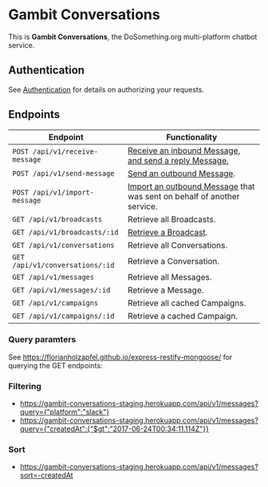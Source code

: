 # Gambit Conversations

This is __Gambit Conversations__, the DoSomething.org multi-platform chatbot service.

## Authentication
See [Authentication](authentication.md) for details on authorizing your requests.


## Endpoints

Endpoint | Functionality                                           
-------- | -------------
`POST /api/v1/receive-message` | [Receive an inbound Message, and send a reply Message.](endpoints/receive-message.md)
`POST /api/v1/send-message` | [Send an outbound Message](endpoints/send-message.md).
`POST /api/v1/import-message` | [Import an outbound Message](endpoints/import-message.md) that was sent on behalf of another service.
`GET /api/v1/broadcasts` | Retrieve all Broadcasts.
`GET /api/v1/broadcasts/:id` | [Retrieve a Broadcast](endpoints/broadcasts.md).
`GET /api/v1/conversations` | Retrieve all Conversations.
`GET /api/v1/conversations/:id` | Retrieve a Conversation.
`GET /api/v1/messages` | Retrieve all Messages.
`GET /api/v1/messages/:id` | Retrieve a Message.
`GET /api/v1/campaigns` | Retrieve all cached Campaigns.
`GET /api/v1/campaigns/:id` | Retrieve a cached Campaign.

### Query paramters

See https://florianholzapfel.github.io/express-restify-mongoose/ for querying the GET endpoints:

### Filtering
* https://gambit-conversations-staging.herokuapp.com/api/v1/messages?query={"platform":"slack"}
* https://gambit-conversations-staging.herokuapp.com/api/v1/messages?query={"createdAt":{"$gt":"2017-06-24T00:34:11.114Z"}}

### Sort
* https://gambit-conversations-staging.herokuapp.com/api/v1/messages?sort=-createdAt
